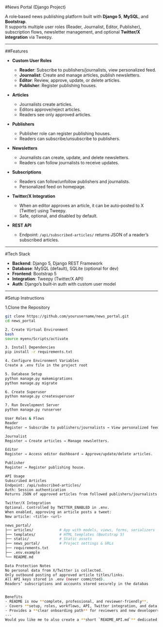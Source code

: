 #News Portal (Django Project)

A role‑based news publishing platform built with **Django 5**, **MySQL**, and **Bootstrap**.  
It supports multiple user roles (Reader, Journalist, Editor, Publisher), subscription flows, newsletter management, and optional **Twitter/X integration** via Tweepy.

---

##Features

- **Custom User Roles**
  - **Reader**: Subscribe to publishers/journalists, view personalized feed.
  - **Journalist**: Create and manage articles, publish newsletters.
  - **Editor**: Review, approve, update, or delete articles.
  - **Publisher**: Register publishing houses.

- **Articles**
  - Journalists create articles.
  - Editors approve/reject articles.
  - Readers see only approved articles.

- **Publishers**
  - Publisher role can register publishing houses.
  - Readers can subscribe/unsubscribe to publishers.

- **Newsletters**
  - Journalists can create, update, and delete newsletters.
  - Readers can follow journalists to receive updates.

- **Subscriptions**
  - Readers can follow/unfollow publishers and journalists.
  - Personalized feed on homepage.

- **Twitter/X Integration**
  - When an editor approves an article, it can be auto‑posted to X (Twitter) using Tweepy.
  - Safe, optional, and disabled by default.

- **REST API**
  - Endpoint: `/api/subscribed-articles/` returns JSON of a reader’s subscribed articles.

---

#Tech Stack

- **Backend**: Django 5, Django REST Framework
- **Database**: MySQL (default), SQLite (optional for dev)
- **Frontend**: Bootstrap 5
- **Integration**: Tweepy (Twitter/X API)
- **Auth**: Django’s built‑in auth with custom user model

---

#Setup Instructions

1.Clone the Repository
```bash
git clone https://github.com/yourusername/news_portal.git
cd news_portal

2. Create Virtual Environment
bash
source myenv/Scripts/activate

3. Install Dependencies
pip install -r requirements.txt

4. Configure Environment Variables
Create a .env file in the project root

5. Database Setup
python manage.py makemigrations
python manage.py migrate

6. Create Superuser
python manage.py createsuperuser

7. Run Development Server
python manage.py runserver

User Roles & Flows
Reader
Register → Subscribe to publishers/journalists → View personalized feed.

Journalist
Register → Create articles → Manage newsletters.

Editor
Register → Access editor dashboard → Approve/update/delete articles.

Publisher
Register → Register publishing house.

API Usage
Subscribed Articles
Endpoint: /api/subscribed-articles/
Auth: Session authentication
Returns JSON of approved articles from followed publishers/journalists.

Twitter/X Integration
Optional. Controlled by TWITTER_ENABLED in .env.
When enabled, approving an article posts a tweet:
New article: <title> <url>

news_portal/
├── articles/            # App with models, views, forms, serializers
├── templates/           # HTML templates (Bootstrap 5)
├── static/              # Static assets
├── news_portal/         # Project settings & URLs
├── requirements.txt
├── .env.example
└── README.md

Data Protection Notes
No personal data from X/Twitter is collected.
Only outbound posting of approved article titles/links.
All API keys stored in .env (never committed).
Readers’ subscriptions and accounts stored securely in the databas


Benefits
- README is now **complete, professional, and reviewer‑friendly**.  
- Covers **setup, roles, workflows, API, Twitter integration, and data protection**.  
- Provides a **clear onboarding path** for reviewers and new developers.  
---
Would you like me to also create a **short `README_API.md`** dedicated just to the REST API endpoints (with request/response examples) so reviewers can test them quickly?